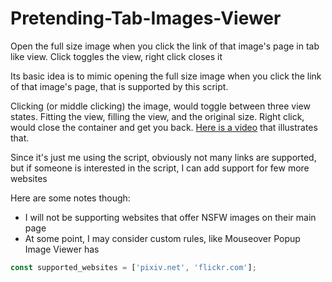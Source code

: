 # Pretending-Tab-Images-Viewer
Open the full size image when you click the link of that image's page in tab like view. Click toggles the view, right click closes it

Its basic idea is to mimic opening the full size image when you click the link of that image's page, that is supported by this script.

Clicking (or middle clicking) the image, would toggle between three view states. Fitting the view, filling the view, and the original size. Right click, would close the container and get you back. [Here is a video](https://streamable.com/9pj87x) that illustrates that.

Since it's just me using the script, obviously not many links are supported, but if someone is interested in the script, I can add support for few more websites

Here are some notes though:

* I will not be supporting websites that offer NSFW images on their main page
* At some point, I may consider custom rules, like Mouseover Popup Image Viewer has


```JavaScript
const supported_websites = ['pixiv.net', 'flickr.com'];
```
